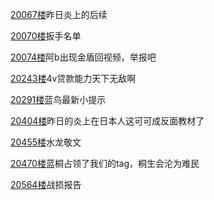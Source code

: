 [20067楼](https://bbs.nga.cn/read.php?tid=25842567&page=1004#l20067)昨日炎上的后续

[20070楼](https://bbs.nga.cn/read.php?tid=25842567&page=1004#l20070)扳手名单

[20074楼](https://bbs.nga.cn/read.php?tid=25842567&page=1004#l20074)阿b出现金盾回视频，举报吧

[20243楼](https://bbs.nga.cn/read.php?tid=25842567&page=1013#l20243)4v贷款能力天下无敌啊

[20291楼](https://bbs.nga.cn/read.php?tid=25842567&page=1015#l20291)蓝鸟最新小提示

[20404楼](https://bbs.nga.cn/read.php?tid=25842567&page=1021#l20404)昨日的炎上在日本人这可可成反面教材了

[20455楼](https://bbs.nga.cn/read.php?tid=25842567&page=1023#l20455)水龙敬文

[20470楼](https://bbs.nga.cn/read.php?tid=25842567&page=1024#l20470)蓝桐占领了我们的tag，桐生会沦为难民

[20564楼](https://bbs.nga.cn/read.php?tid=25842567&page=1029#l20564)战损报告